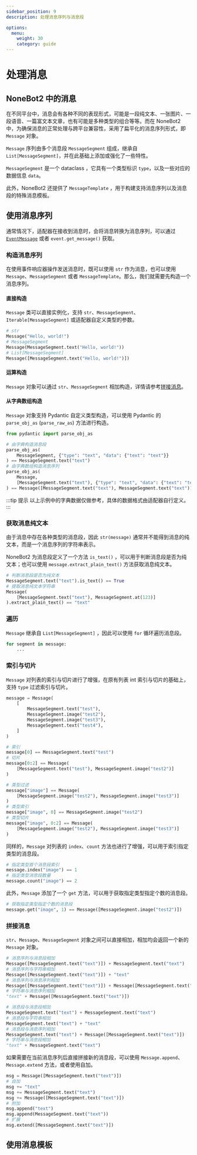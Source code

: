 ```yaml
---
sidebar_position: 9
description: 处理消息序列与消息段

options:
  menu:
    weight: 30
    category: guide
---
```


# 处理消息

## NoneBot2 中的消息

在不同平台中，消息会有各种不同的表现形式，可能是一段纯文本、一张图片、一段语音、一篇富文本文章，也有可能是多种类型的组合等等。而在 NoneBot2 中，为确保消息的正常处理与跨平台兼容性，采用了扁平化的消息序列形式，即 `Message` 对象。

`Message` 序列由多个消息段 `MessageSegment` 组成，继承自 `List[MessageSegment]`，并在此基础上添加或强化了一些特性。

`MessageSegment` 是一个 dataclass ，它具有一个类型标识 `type`，以及一些对应的数据信息 `data`。

此外，NoneBot2 还提供了 `MessageTemplate` ，用于构建支持消息序列以及消息段的特殊消息模板。

## 使用消息序列

通常情况下，适配器在接收到消息时，会将消息转换为消息序列，可以通过 [`EventMessage`](./plugin/create-handler.md#EventMessage) 或者 `event.get_message()` 获取。

### 构造消息序列

在使用事件响应器操作发送消息时，既可以使用 `str` 作为消息，也可以使用 `Message`、`MessageSegment` 或者 `MessageTemplate`。那么，我们就需要先构造一个消息序列。

#### 直接构造

`Message` 类可以直接实例化，支持 `str`、`MessageSegment`、`Iterable[MessageSegment]` 或适配器自定义类型的参数。

```python
# str
Message("Hello, world!")
# MessageSegment
Message(MessageSegment.text("Hello, world!"))
# List[MessageSegment]
Message([MessageSegment.text("Hello, world!")])
```

#### 运算构造

`Message` 对象可以通过 `str`、`MessageSegment` 相加构造，详情请参考[拼接消息](#拼接消息)。

#### 从字典数组构造

`Message` 对象支持 Pydantic 自定义类型构造，可以使用 Pydantic 的 `parse_obj_as` (`parse_raw_as`) 方法进行构造。

```python
from pydantic import parse_obj_as

# 由字典构造消息段
parse_obj_as(
    MessageSegment, {"type": "text", "data": {"text": "text"}}
) == MessageSegment.text("text")
# 由字典数组构造消息序列
parse_obj_as(
    Message,
    [MessageSegment.text("text"), {"type": "text", "data": {"text": "text"}}],
) == Message([MessageSegment.text("text"), MessageSegment.text("text")])
```

:::tip 提示
以上示例中的字典数据仅做参考，具体的数据格式由适配器自行定义。
:::

### 获取消息纯文本

由于消息中存在各种类型的消息段，因此 `str(message)` 通常并不能得到消息的纯文本，而是一个消息序列的字符串表示。

NoneBot2 为消息段定义了一个方法 `is_text()` ，可以用于判断消息段是否为纯文本；也可以使用 `message.extract_plain_text()` 方法获取消息纯文本。

```python
# 判断消息段是否为纯文本
MessageSegment.text("text").is_text() == True
# 提取消息纯文本字符串
Message(
    [MessageSegment.text("text"), MessageSegment.at(123)]
).extract_plain_text() == "text"
```

### 遍历

`Message` 继承自 `List[MessageSegment]` ，因此可以使用 `for` 循环遍历消息段。

```python
for segment in message:
    ...
```

### 索引与切片

`Message` 对列表的索引与切片进行了增强，在原有列表 int 索引与切片的基础上，支持 `type` 过滤索引与切片。

```python
message = Message(
    [
        MessageSegment.text("test"),
        MessageSegment.image("test2"),
        MessageSegment.image("test3"),
        MessageSegment.text("test4"),
    ]
)

# 索引
message[0] == MessageSegment.text("test")
# 切片
message[0:2] == Message(
    [MessageSegment.text("test"), MessageSegment.image("test2")]
)

# 类型过滤
message["image"] == Message(
    [MessageSegment.image("test2"), MessageSegment.image("test3")]
)
# 类型索引
message["image", 0] == MessageSegment.image("test2")
# 类型切片
message["image", 0:2] == Message(
    [MessageSegment.image("test2"), MessageSegment.image("test3")]
)
```

同样的，`Message` 对列表的 `index`、`count` 方法也进行了增强，可以用于索引指定类型的消息段。

```python
# 指定类型首个消息段索引
message.index("image") == 1
# 指定类型消息段数量
message.count("image") == 2
```

此外，`Message` 添加了一个 `get` 方法，可以用于获取指定类型指定个数的消息段。

```python
# 获取指定类型指定个数的消息段
message.get("image", 1) == Message([MessageSegment.image("test2")])
```

### 拼接消息

`str`、`Message`、`MessageSegment` 对象之间可以直接相加，相加均会返回一个新的 `Message` 对象。

```python
# 消息序列与消息段相加
Message([MessageSegment.text("text")]) + MessageSegment.text("text")
# 消息序列与字符串相加
Message([MessageSegment.text("text")]) + "text"
# 消息序列与消息序列相加
Message([MessageSegment.text("text")]) + Message([MessageSegment.text("text")])
# 字符串与消息序列相加
"text" + Message([MessageSegment.text("text")])

# 消息段与消息段相加
MessageSegment.text("text") + MessageSegment.text("text")
# 消息段与字符串相加
MessageSegment.text("text") + "text"
# 消息段与消息序列相加
MessageSegment.text("text") + Message([MessageSegment.text("text")])
# 字符串与消息段相加
"text" + MessageSegment.text("text")
```

如果需要在当前消息序列后直接拼接新的消息段，可以使用 `Message.append`、`Message.extend` 方法，或者使用自加。

```python
msg = Message([MessageSegment.text("text")])
# 自加
msg += "text"
msg += MessageSegment.text("text")
msg += Message([MessageSegment.text("text")])
# 附加
msg.append("text")
msg.append(MessageSegment.text("text"))
# 扩展
msg.extend([MessageSegment.text("text")])
```

## 使用消息模板

<!-- TODO -->
